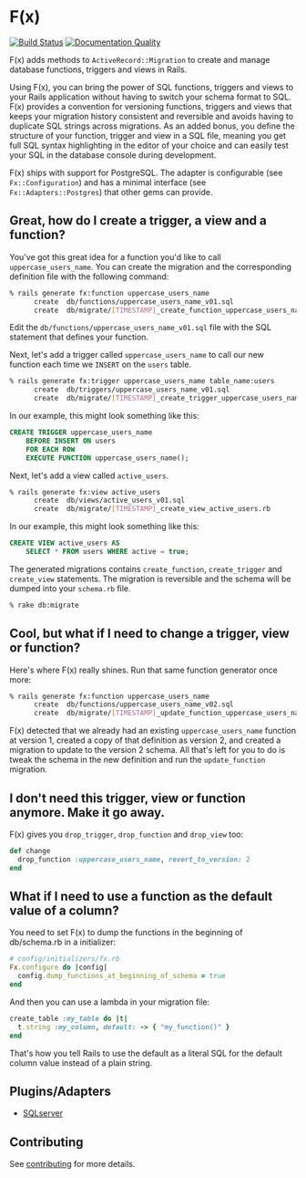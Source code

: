 # F(x)

[![Build Status](https://github.com/teoljungberg/fx/actions/workflows/ci.yml/badge.svg)](https://github.com/teoljungberg/fx/actions/workflows/ci.yml)
[![Documentation Quality](http://inch-ci.org/github/teoljungberg/fx.svg?branch=master)](http://inch-ci.org/github/teoljungberg/fx)

F(x) adds methods to `ActiveRecord::Migration` to create and manage database
functions, triggers and views in Rails.

Using F(x), you can bring the power of SQL functions, triggers and views to your
Rails application without having to switch your schema format to SQL. F(x)
provides a convention for versioning functions, triggers and views that keeps
your migration history consistent and reversible and avoids having to duplicate
SQL strings across migrations. As an added bonus, you define the structure of
your function, trigger and view in a SQL file, meaning you get full SQL syntax
highlighting in the editor of your choice and can easily test your SQL in the
database console during development.

F(x) ships with support for PostgreSQL. The adapter is configurable (see
`Fx::Configuration`) and has a minimal interface (see
`Fx::Adapters::Postgres`) that other gems can provide.

## Great, how do I create a trigger, a view and a function?

You've got this great idea for a function you'd like to call
`uppercase_users_name`. You can create the migration and the corresponding
definition file with the following command:

```sh
% rails generate fx:function uppercase_users_name
      create  db/functions/uppercase_users_name_v01.sql
      create  db/migrate/[TIMESTAMP]_create_function_uppercase_users_name.rb
```

Edit the `db/functions/uppercase_users_name_v01.sql` file with the SQL statement
that defines your function.

Next, let's add a trigger called `uppercase_users_name` to call our new
function each time we `INSERT` on the `users` table.

```sh
% rails generate fx:trigger uppercase_users_name table_name:users
      create  db/triggers/uppercase_users_name_v01.sql
      create  db/migrate/[TIMESTAMP]_create_trigger_uppercase_users_name.rb
```

In our example, this might look something like this:

```sql
CREATE TRIGGER uppercase_users_name
    BEFORE INSERT ON users
    FOR EACH ROW
    EXECUTE FUNCTION uppercase_users_name();
```

Next, let's add a view called `active_users`.

```sh
% rails generate fx:view active_users
      create  db/views/active_users_v01.sql
      create  db/migrate/[TIMESTAMP]_create_view_active_users.rb
```

In our example, this might look something like this:

```sql
CREATE VIEW active_users AS
    SELECT * FROM users WHERE active = true;
```

The generated migrations contains `create_function`, `create_trigger` and
`create_view` statements. The migration is reversible and the schema will be
dumped into your `schema.rb` file.

```sh
% rake db:migrate
```

## Cool, but what if I need to change a trigger, view or function?

Here's where F(x) really shines. Run that same function generator once more:

```sh
% rails generate fx:function uppercase_users_name
      create  db/functions/uppercase_users_name_v02.sql
      create  db/migrate/[TIMESTAMP]_update_function_uppercase_users_name_to_version_2.rb
```

F(x) detected that we already had an existing `uppercase_users_name` function at
version 1, created a copy of that definition as version 2, and created a
migration to update to the version 2 schema. All that's left for you to do is
tweak the schema in the new definition and run the `update_function` migration.

## I don't need this trigger, view or function anymore. Make it go away.

F(x) gives you `drop_trigger`, `drop_function` and `drop_view` too:

```ruby
def change
  drop_function :uppercase_users_name, revert_to_version: 2
end
```

## What if I need to use a function as the default value of a column?

You need to set F(x) to dump the functions in the beginning of db/schema.rb in a
initializer:

```ruby
# config/initializers/fx.rb
Fx.configure do |config|
  config.dump_functions_at_beginning_of_schema = true
end
```

And then you can use a lambda in your migration file:

```ruby
create_table :my_table do |t|
  t.string :my_column, default: -> { "my_function()" }
end
```

That's how you tell Rails to use the default as a literal SQL for the default
column value instead of a plain string.

## Plugins/Adapters

- [SQLserver](https://github.com/tarellel/fx-sqlserver-adapter)

## Contributing

See [contributing](CONTRIBUTING.md) for more details.
